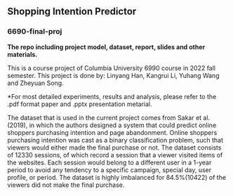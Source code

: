 ## Shopping Intention Predictor
### 6690-final-proj
**The repo including project model, dataset, report, slides and other materials.**

This is a course project of Columbia University 6990 course in 2022 fall semester.
This project is done by: Linyang Han, Kangrui Li, Yuhang Wang and Zheyuan Song.


*For most detailed experiments, results and analysis, please refer to the .pdf format paper and .pptx presentation metarial.


The dataset that is used in the current project comes from Sakar et al.(2019), in which the authors designed a system that could predict online shoppers purchasing intention and page abandonment. Online shoppers purchasing intention was cast as a binary classification problem, such that viewers would either made the final purchase or not. The dataset consists of 12330 sessions, of which record a session that a viewer visited items of the websites. Each session would belong to a different user in a 1-year period to avoid any tendency to a specific campaign, special day, user profile, or period. The dataset is highly imbalanced for 84.5%(10422) of the viewers did not make the final purchase.
